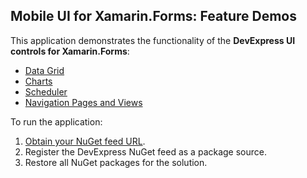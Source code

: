 ## Mobile UI for Xamarin.Forms: Feature Demos

This application demonstrates the functionality of the **DevExpress UI controls for Xamarin.Forms**:
- [Data Grid](http://docs.devexpress.com/MobileControls/400543/xamarin-forms/data-grid/index)
- [Charts](http://docs.devexpress.com/MobileControls/400422/xamarin-forms/charts/index) 
- [Scheduler](http://docs.devexpress.com/MobileControls/400676/xamarin-forms/scheduler/index) 
- [Navigation Pages and Views](http://docs.devexpress.com/MobileControls/400544/xamarin-forms/navigation-controls/index) 

To run the application:
1. [Obtain your NuGet feed URL](http://docs.devexpress.com/GeneralInformation/116042/installation/install-devexpress-controls-using-nuget-packages/obtain-your-nuget-feed-url).
2. Register the DevExpress NuGet feed as a package source.
3. Restore all NuGet packages for the solution.

